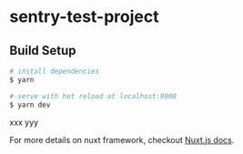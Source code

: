# sentry-test-project

## Build Setup

``` bash
# install dependencies
$ yarn

# serve with hot reload at localhost:9000
$ yarn dev
```
xxx
yyy

For more details on nuxt framework, checkout [Nuxt.js docs](https://github.com/nuxt/nuxt.js).

